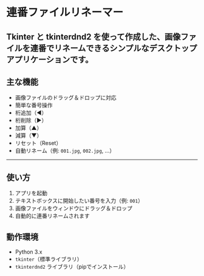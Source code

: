 # 連番ファイルリネーマー

Tkinter と tkinterdnd2 を使って作成した、画像ファイルを連番でリネームできるシンプルなデスクトップアプリケーションです。
---

## 主な機能

-  画像ファイルのドラッグ＆ドロップに対応
-  簡単な番号操作
  - 桁追加（◀）
  - 桁削除（▶）
  - 加算（▲）
  - 減算（▼）
  - リセット（Reset）
- 自動リネーム（例: `001.jpg`, `002.jpg`, ...）

---

## 使い方

1. アプリを起動
2. テキストボックスに開始したい番号を入力（例: `001`）
3. 画像ファイルをウィンドウにドラッグ＆ドロップ
4. 自動的に連番リネームされます

## 動作環境

- Python 3.x
- `tkinter`（標準ライブラリ）
- `tkinterdnd2` ライブラリ（pipでインストール）
